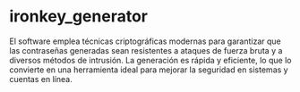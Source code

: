 # ironkey_generator
El software emplea técnicas criptográficas modernas para garantizar que las contraseñas generadas sean resistentes a ataques de fuerza bruta y a diversos métodos de intrusión. La generación es rápida y eficiente, lo que lo convierte en una herramienta ideal para mejorar la seguridad en sistemas y cuentas en línea. 
